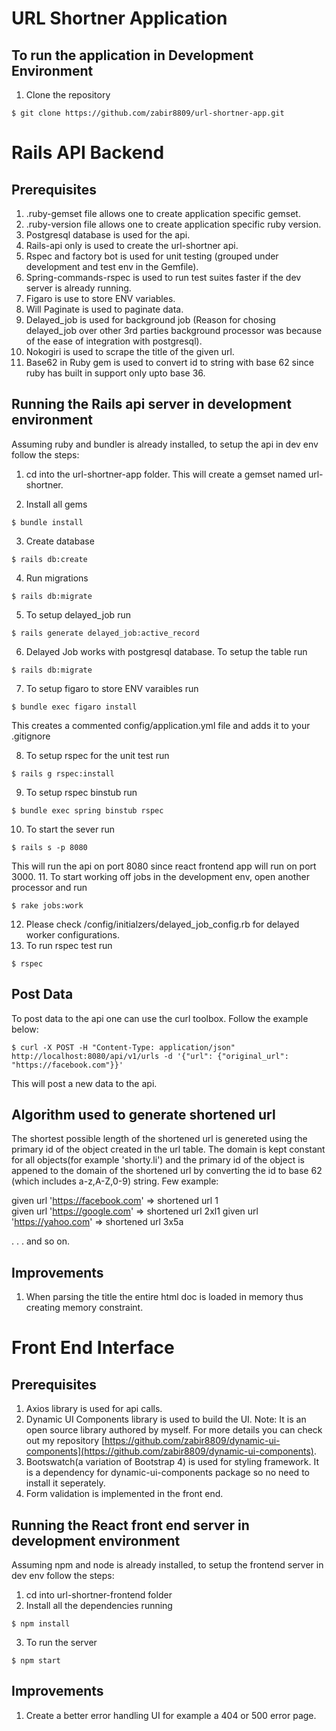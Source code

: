 # URL Shortner Application

## To run the application in Development Environment
1. Clone the repository
```
$ git clone https://github.com/zabir8809/url-shortner-app.git
```

# Rails API Backend

## Prerequisites
1. .ruby-gemset file allows one to create application specific gemset.
2. .ruby-version file allows one to create application specific ruby version.
3. Postgresql database is used for the api.
4. Rails-api only is used to create the url-shortner api.
5. Rspec and factory bot is used for unit testing (grouped under development and test env in the Gemfile).
6. Spring-commands-rspec is used to run test suites faster if the dev server is already running.
7. Figaro is use to store ENV variables.
8. Will Paginate is used to paginate data.
9. Delayed_job is used for background job (Reason for chosing delayed_job over other 3rd parties background processor was because of the ease of integration with postgresql).
10. Nokogiri is used to scrape the title of the given url.
11. Base62 in Ruby gem is used to convert id to string with base 62 since ruby has built in support only upto base 36.

## Running the Rails api server in development environment
Assuming ruby and bundler is already installed, to setup the api in dev env follow the steps:
1. cd into the url-shortner-app folder. This will create a gemset named url-shortner.

2. Install all gems 
```
$ bundle install
```
3. Create database
```
$ rails db:create
```
4. Run migrations
```
$ rails db:migrate
```
5. To setup delayed_job run
```
$ rails generate delayed_job:active_record
```
6. Delayed Job works with postgresql database. To setup the table run
```
$ rails db:migrate
```
7. To setup figaro to store ENV varaibles run
```
$ bundle exec figaro install
``` 
This creates a commented config/application.yml file and adds it to your .gitignore

8. To setup rspec for the unit test run
```
$ rails g rspec:install
```
9. To setup rspec binstub run 
```
$ bundle exec spring binstub rspec
```
10. To start the sever run
```
$ rails s -p 8080
```
This will run the api on port 8080 since react frontend app will run on port 3000.
11. To start working off jobs in the development env, open another processor and run
```
$ rake jobs:work
```
12. Please check /config/initialzers/delayed_job_config.rb for delayed worker configurations.
13. To run rspec test run 
```
$ rspec
```

## Post Data
To post data to the api one can use the curl toolbox. Follow the example below:
```
$ curl -X POST -H "Content-Type: application/json" http://localhost:8080/api/v1/urls -d '{"url": {"original_url": "https://facebook.com"}}'
```
This will post a new data to the api.

## Algorithm used to generate shortened url
The shortest possible length of the shortened url is genereted using the primary id of the object created in the url table. The domain is kept constant for all objects(for example 'shorty.li') and the primary id of the object is appened to the domain of the shortened url by converting the id to base 62 (which includes a-z,A-Z,0-9) string. Few example:

given url 'https://facebook.com' => shortened url 1  
given url 'https://google.com' => shortened url 2xl1 
given url 'https://yahoo.com' => shortened url 3x5a

.
.
.
and so on.

##  Improvements
1. When parsing the title the entire html doc is loaded in memory thus creating memory constraint.

# Front End Interface

## Prerequisites
1. Axios library is used for api calls.
2. Dynamic UI Components library is used to build the UI. Note: It is an open source library authored by myself. For more details you can check out my repository [https://github.com/zabir8809/dynamic-ui-components](https://github.com/zabir8809/dynamic-ui-components).
3. Bootswatch(a variation of Bootstrap 4) is used for styling framework. It is a dependency for dynamic-ui-components package so no need to install it seperately.
4. Form validation is implemented in the front end.

## Running the React front end server in development environment
Assuming npm and node is already installed, to setup the frontend server in dev env follow the steps:
1. cd into url-shortner-frontend folder
2. Install all the dependencies running
```
$ npm install 
```
3. To run the server
```
$ npm start
```

## Improvements
1. Create a better error handling UI for example a 404 or 500 error page.

